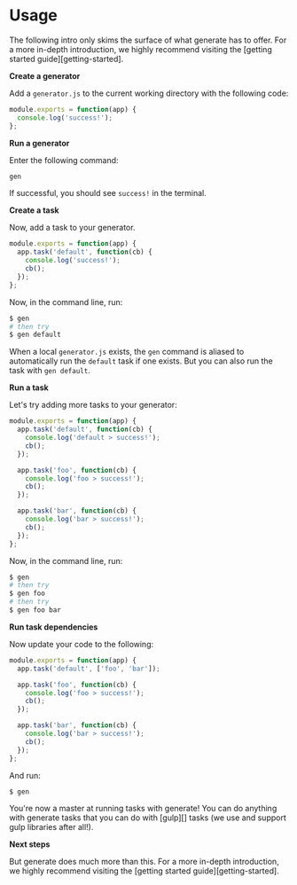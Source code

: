 # Usage

The following intro only skims the surface of what generate has to offer. For a more in-depth introduction, we highly recommend visiting the [getting started guide][getting-started].

<a name="generators"></a>

**Create a generator**

Add a `generator.js` to the current working directory with the following code:

```js
module.exports = function(app) {
  console.log('success!');
};
```

**Run a generator**

Enter the following command:

```sh
gen
```

If successful, you should see `success!` in the terminal.

<a name="tasks"></a>

**Create a task**

Now, add a task to your generator.

```js
module.exports = function(app) {
  app.task('default', function(cb) {
    console.log('success!');
    cb();
  });
};
```

Now, in the command line, run:

```sh
$ gen
# then try
$ gen default
```

When a local `generator.js` exists, the `gen` command is aliased to automatically run the `default` task if one exists. But you can also run the task with `gen default`.

**Run a task**

Let's try adding more tasks to your generator:

```js
module.exports = function(app) {
  app.task('default', function(cb) {
    console.log('default > success!');
    cb();
  });

  app.task('foo', function(cb) {
    console.log('foo > success!');
    cb();
  });

  app.task('bar', function(cb) {
    console.log('bar > success!');
    cb();
  });
};
```

Now, in the command line, run:

```sh
$ gen
# then try
$ gen foo
# then try
$ gen foo bar
```

**Run task dependencies**

Now update your code to the following:

```js
module.exports = function(app) {
  app.task('default', ['foo', 'bar']);

  app.task('foo', function(cb) {
    console.log('foo > success!');
    cb();
  });

  app.task('bar', function(cb) {
    console.log('bar > success!');
    cb();
  });
};
```

And run:

```sh
$ gen
```

You're now a master at running tasks with generate! You can do anything with generate tasks that you can do with [gulp][] tasks (we use and support gulp libraries after all!).

**Next steps**

But generate does much more than this. For a more in-depth introduction, we highly recommend visiting the [getting started guide][getting-started].
